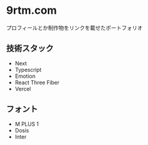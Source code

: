 # 9rtm.com

プロフィールとか制作物をリンクを載せたポートフォリオ

## 技術スタック

- Next
- Typescript
- Emotion
- React Three Fiber
- Vercel

## フォント

- M PLUS 1
- Dosis
- Inter

